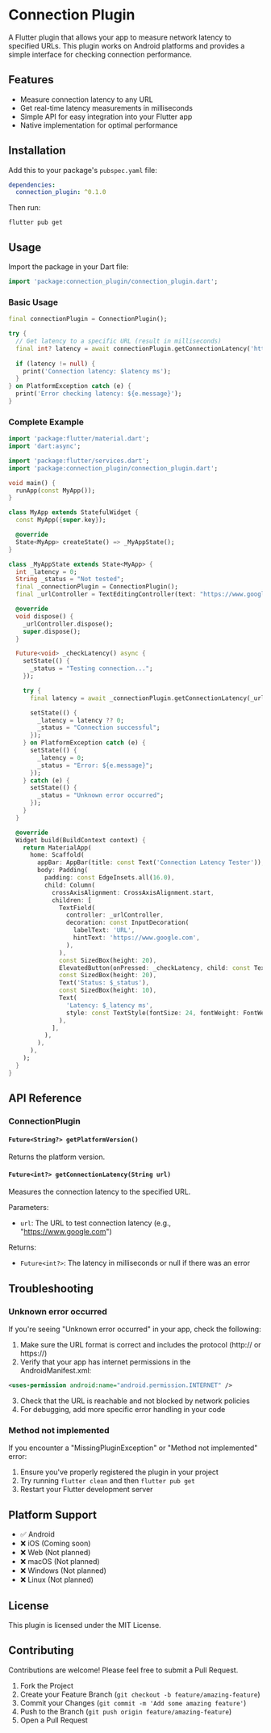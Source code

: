 # Connection Plugin

A Flutter plugin that allows your app to measure network latency to specified URLs. This plugin works on Android platforms and provides a simple interface for checking connection performance.

## Features

- Measure connection latency to any URL
- Get real-time latency measurements in milliseconds
- Simple API for easy integration into your Flutter app
- Native implementation for optimal performance

## Installation

Add this to your package's `pubspec.yaml` file:

```yaml
dependencies:
  connection_plugin: ^0.1.0
```

Then run:

```
flutter pub get
```

## Usage

Import the package in your Dart file:

```dart
import 'package:connection_plugin/connection_plugin.dart';
```

### Basic Usage

```dart
final connectionPlugin = ConnectionPlugin();

try {
  // Get latency to a specific URL (result in milliseconds)
  final int? latency = await connectionPlugin.getConnectionLatency('https://www.google.com');
  
  if (latency != null) {
    print('Connection latency: $latency ms');
  }
} on PlatformException catch (e) {
  print('Error checking latency: ${e.message}');
}
```

### Complete Example

```dart
import 'package:flutter/material.dart';
import 'dart:async';

import 'package:flutter/services.dart';
import 'package:connection_plugin/connection_plugin.dart';

void main() {
  runApp(const MyApp());
}

class MyApp extends StatefulWidget {
  const MyApp({super.key});

  @override
  State<MyApp> createState() => _MyAppState();
}

class _MyAppState extends State<MyApp> {
  int _latency = 0;
  String _status = "Not tested";
  final _connectionPlugin = ConnectionPlugin();
  final _urlController = TextEditingController(text: "https://www.google.com");

  @override
  void dispose() {
    _urlController.dispose();
    super.dispose();
  }

  Future<void> _checkLatency() async {
    setState(() {
      _status = "Testing connection...";
    });

    try {
      final latency = await _connectionPlugin.getConnectionLatency(_urlController.text);

      setState(() {
        _latency = latency ?? 0;
        _status = "Connection successful";
      });
    } on PlatformException catch (e) {
      setState(() {
        _latency = 0;
        _status = "Error: ${e.message}";
      });
    } catch (e) {
      setState(() {
        _status = "Unknown error occurred";
      });
    }
  }

  @override
  Widget build(BuildContext context) {
    return MaterialApp(
      home: Scaffold(
        appBar: AppBar(title: const Text('Connection Latency Tester')),
        body: Padding(
          padding: const EdgeInsets.all(16.0),
          child: Column(
            crossAxisAlignment: CrossAxisAlignment.start,
            children: [
              TextField(
                controller: _urlController,
                decoration: const InputDecoration(
                  labelText: 'URL',
                  hintText: 'https://www.google.com',
                ),
              ),
              const SizedBox(height: 20),
              ElevatedButton(onPressed: _checkLatency, child: const Text('Check Latency')),
              const SizedBox(height: 20),
              Text('Status: $_status'),
              const SizedBox(height: 10),
              Text(
                'Latency: $_latency ms',
                style: const TextStyle(fontSize: 24, fontWeight: FontWeight.bold),
              ),
            ],
          ),
        ),
      ),
    );
  }
}
```

## API Reference

### ConnectionPlugin

#### `Future<String?> getPlatformVersion()`

Returns the platform version.

#### `Future<int?> getConnectionLatency(String url)`

Measures the connection latency to the specified URL.

Parameters:
- `url`: The URL to test connection latency (e.g., "https://www.google.com")

Returns:
- `Future<int?>`: The latency in milliseconds or null if there was an error

## Troubleshooting

### Unknown error occurred

If you're seeing "Unknown error occurred" in your app, check the following:

1. Make sure the URL format is correct and includes the protocol (http:// or https://)
2. Verify that your app has internet permissions in the AndroidManifest.xml:

```xml
<uses-permission android:name="android.permission.INTERNET" />
```

3. Check that the URL is reachable and not blocked by network policies
4. For debugging, add more specific error handling in your code

### Method not implemented

If you encounter a "MissingPluginException" or "Method not implemented" error:

1. Ensure you've properly registered the plugin in your project
2. Try running `flutter clean` and then `flutter pub get`
3. Restart your Flutter development server

## Platform Support

- ✅ Android
- ❌ iOS (Coming soon)
- ❌ Web (Not planned)
- ❌ macOS (Not planned)
- ❌ Windows (Not planned)
- ❌ Linux (Not planned)

## License

This plugin is licensed under the MIT License.

## Contributing

Contributions are welcome! Please feel free to submit a Pull Request.

1. Fork the Project
2. Create your Feature Branch (`git checkout -b feature/amazing-feature`)
3. Commit your Changes (`git commit -m 'Add some amazing feature'`)
4. Push to the Branch (`git push origin feature/amazing-feature`)
5. Open a Pull Request
